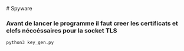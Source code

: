 # Spyware

### Avant de lancer le programme il faut creer les certificats et clefs néccéssaires pour la socket TLS 

```
python3 key_gen.py

```